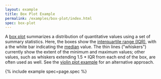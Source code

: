 ```yaml
---
layout: example
title: Box Plot Example
permalink: /examples/box-plot/index.html
spec: box-plot
---
```


A [box plot](https://en.wikipedia.org/wiki/Box_plot) summarizes a distribution of quantitative values using a set of summary statistics. Here, the boxes show the [interquartile range (IQR)](https://en.wikipedia.org/wiki/Interquartile_range), with a the white bar indicating the [median](https://en.wikipedia.org/wiki/Median) value. The thin lines ("whiskers") currently show the extent of the minimum and maximum values; other values, such as whiskers extending 1.5 * IQR from each end of the box, are often used as well. See the [violin plot example](../violin-plot) for an alternative approach.

{% include example spec=page.spec %}
